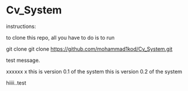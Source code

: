 # Cv_System

instructions:

to clone this repo, all you have to do is to run 

git clone git clone https://github.com/mohammad1kod/Cv_System.git


test message.

xxxxxx x
  this is version 0.1 of the system 
  this is version 0.2 of the system 



hiiii..test